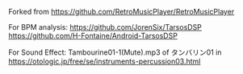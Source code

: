 Forked from https://github.com/RetroMusicPlayer/RetroMusicPlayer

For BPM analysis:
https://github.com/JorenSix/TarsosDSP
https://github.com/H-Fontaine/Android-TarsosDSP

For Sound Effect:
Tambourine01-1(Mute).mp3 of タンバリン01 in https://otologic.jp/free/se/instruments-percussion03.html
